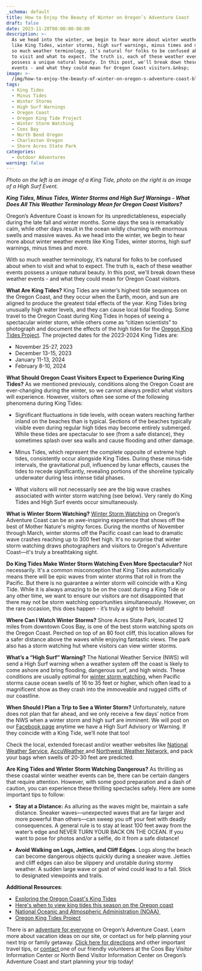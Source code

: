 ```yaml
---
_schema: default
title: How to Enjoy the Beauty of Winter on Oregon’s Adventure Coast
draft: false
date: 2023-11-20T00:00:00-08:00
description: >-
  As we head into the winter, we begin to hear more about winter weather events
  like King Tides, winter storms, high surf warnings, minus times and more. With
  so much weather terminology, it’s natural for folks to be confused about when
  to visit and what to expect. The truth is, each of these weather events
  possess a unique natural beauty. In this post, we'll break down these weather
  events - and what they could mean for Oregon Coast visitors.&nbsp;
image: >-
  /img/how-to-enjoy-the-beauty-of-winter-on-oregon-s-adventure-coast-blog-695x322-jpg.png
tags:
  - King Tides
  - Minus Tides
  - Winter Storms
  - High Surf Warnings
  - Oregon Coast
  - Oregon King Tide Project
  - Winter Storm Watching
  - Coos Bay
  - North Bend Oregon
  - Charleston Oregon
  - Shore Acres State Park
categories:
  - Outdoor Adventures
warning: false
---
```

*Photo on the left is an image of a King Tide, photo on the right is an image of a High Surf Event.*&nbsp;

***King Tides, Minus Tides, Winter Storms and High Surf Warnings - What Does All This Weather Terminology Mean for Oregon Coast Visitors?***&nbsp;

Oregon’s Adventure Coast is known for its unpredictableness, especially during the late fall and winter months. Some days the sea is remarkably calm, while other days result in the ocean wildly churning with enormous swells and massive waves. As we head into the winter, we begin to hear more about winter weather events like King Tides, winter storms, high surf warnings, minus times and more.&nbsp;

With so much weather terminology, it’s natural for folks to be confused about when to visit and what to expect. The truth is, each of these weather events possess a unique natural beauty. In this post, we'll break down these weather events - and what they could mean for Oregon Coast visitors.&nbsp;

**What Are King Tides?**&nbsp;King Tides are winter’s highest tide sequences on the Oregon Coast, and they occur when the Earth, moon, and sun are aligned to produce the greatest tidal effects of the year. King Tides bring unusually high water levels, and they can cause local tidal flooding. Some travel to the Oregon Coast during King Tides in hopes of seeing a spectacular winter storm, while others come as “citizen scientists” to photograph and document the effects of the high tides for the [<u>Oregon King Tides Project</u>](https://www.oregonkingtides.net/). The projected dates for the 2023-2024 King Tides are:&nbsp;

* November 25-27, 2023
* December 13-15, 2023&nbsp;
* January 11-13, 2024&nbsp;&nbsp;
* February 8-10, 2024&nbsp;

**What Should Oregon Coast Visitors Expect to Experience During King Tides?**&nbsp;​​​​​​As we mentioned previously, conditions along the Oregon Coast are ever-changing during the winter, so we cannot always predict what visitors will experience. However, visitors often see some of the following phenomena during King Tides:&nbsp;&nbsp;

* Significant fluctuations in tide levels, with ocean waters reaching farther inland on the beaches than is typical. Sections of the beaches typically visible even during regular high tides may become entirely submerged. While these tides are spectacular to see (from a safe distance), they sometimes splash over sea walls and cause flooding and other damage.&nbsp;

* Minus Tides, which represent the complete opposite of extreme high tides, consistently occur alongside King Tides. During these minus-tide intervals, the gravitational pull, influenced by lunar effects, causes the tides to recede significantly, revealing portions of the shoreline typically underwater during less intense tidal phases.

* What visitors will not necessarily see are the big wave crashes associated with winter storm watching (see below). Very rarely do King Tides and High Surf events occur simultaneously.

**What is Winter Storm Watching?**&nbsp;[<u>Winter Storm Watching</u>](https://www.oregonsadventurecoast.com/storm-watching/) on Oregon’s Adventure Coast can be an awe-inspiring experience that shows off the best of Mother Nature's mighty forces. During the months of November through March, winter storms off the Pacific coast can lead to dramatic wave crashes reaching up to 300 feet high. It's no surprise that winter storm watching draws photographers and visitors to Oregon's Adventure Coast—it's truly a breathtaking sight.&nbsp;

**Do King Tides Make Winter Storm Watching Even More Spectacular?**&nbsp;Not necessarily. It's a common misconception that King Tides automatically means there will be epic waves from winter storms that roll in from the Pacific. But there is no guarantee a winter storm will coincide with a King Tide. While it is always amazing to be on the coast during a King Tide or any other time, we want to ensure our visitors are not disappointed that there may not be storm watching opportunities simultaneously. However, on the rare occasion, this does happen - it’s truly a sight to behold!&nbsp;&nbsp;

**Where Can I Watch Winter Storms?**&nbsp;Shore Acres State Park, located 12 miles from downtown Coos Bay, is one of the best storm watching spots on the Oregon Coast. Perched on top of an 80 foot cliff, this location allows for a safer distance above the waves while enjoying fantastic views. The park also has a storm watching hut where visitors can view winter storms.&nbsp;

**What’s a “High Surf” Warning?**&nbsp;The National Weather Service (NWS) will send a High Surf warning when a weather system off the coast is likely to come ashore and bring flooding, dangerous surf, and high winds. These conditions are usually optimal for [<u>winter storm watching,</u>](https://www.oregonsadventurecoast.com/storm-watching/) when Pacific storms cause ocean swells of 16 to 35 feet or higher, which often lead to a magnificent show as they crash into the immoveable and rugged cliffs of our coastline.

**When Should I Plan a Trip to See a Winter Storm?**&nbsp;Unfortunately, nature does not plan that far ahead, and we only receive a few days’ notice from the NWS when a winter storm and high surf are imminent. We will post on our [<u>Facebook page</u>](https://www.facebook.com/OregonsAdventureCoast) anytime we have a High Surf Advisory or Warning. If they coincide with a King Tide, we’ll note that too!&nbsp;

Check the local, extended forecast and/or weather websites like [<u>National Weather Service</u>](https://www.weather.gov/), [<u>AccuWeather </u>](https://www.accuweather.com/)and [<u>Northwest Weather Network,</u>](http://northwesternweather.net/) and pack your bags when swells of 20-30 feet are predicted.&nbsp;

**Are King Tides and Winter Storm Watching Dangerous?**&nbsp;As thrilling as these coastal winter weather events can be, there can be certain dangers that require attention. However, with some good preparation and a dash of caution, you can experience these thrilling spectacles safely. Here are some important tips to follow:&nbsp;

* **Stay at a Distance:** As alluring as the waves might be, maintain a safe distance. Sneaker waves—unexpected waves that are far larger and more powerful than others—can sweep you off your feet with deadly consequences. A general rule is to stay at least 100 feet away from the water’s edge and NEVER TURN YOUR BACK ON THE OCEAN. If you want to pose for photos and/or a selfie, do it from a safe distance!&nbsp;

* **Avoid Walking on Logs, Jetties, and Cliff Edges.** Logs along the beach can become dangerous objects quickly during a sneaker wave. Jetties and cliff edges can also be slippery and unstable during stormy weather. A sudden large wave or gust of wind could lead to a fall. Stick to designated viewpoints and trails.

**Additional Resources**:&nbsp;

* [<u>Exploring the Oregon Coast's King Tides</u>](https://visittheoregoncoast.com/travel-guides/beach-activities/exploring-the-oregon-coasts-king-tides/#:~:text=The%20projected%20dates%20for%20Oregon,Atmospheric%20Administration's%20tide%2Dpredictions%20tool)
* [<u>Here's when to view king tides this season on the Oregon coast</u>](https://www.kgw.com/article/news/local/central-coast/king-tides-oregon-coast-2023-2024/283-0f2fcde6-9a52-4455-84ee-4a18b94e14e2#:~:text=Each%20year%2C%20the%20high%20tides,December%2013%2D15%2C%202023)
* [<u>National Oceanic and Atmospheric Administration (NOAA)</u>](https://oceanservice.noaa.gov/facts/kingtide.html)<u>&nbsp;</u>
* [<u>Oregon King Tides Project</u>](https://www.oregonkingtides.net/)

There is an [<u>adventure for everyone</u>](https://www.oregonsadventurecoast.com/adventure) on Oregon’s Adventure Coast. Learn more about vacation ideas on our site, or contact us for help planning your next trip or family getaway. [<u>Click here for directions</u>](https://www.oregonsadventurecoast.com/travelers-info/) and other important travel tips, or [<u>contact </u>](https://www.oregonsadventurecoast.com/contact/)one of our friendly volunteers at the Coos Bay Visitor Information Center or North Bend Visitor Information Center on Oregon’s Adventure Coast and start planning your trip today!